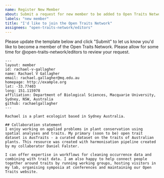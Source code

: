 ```yaml
---
name: Register New Member
about: Submit a request for new member to be added to Open Traits Network.
labels: "new member"
title: "I'd like to join the Open Traits Network"
assignees: "open-traits-network/editors"
---
```


Please update the template below and click "Submit" to let us know you'd like to become a member of the Open Traits Network. Please allow for some time for @open-traits-network/editors to review your request.

```
---
layout: member
id: rachael-v-gallagher
name: Rachael V Gallagher
email: rachael.gallagher@mq.edu.au
homepage: http://example.org
lat: -33.77403
long: 151.115978
affiliation: Department of Biological Sciences, Macquarie University, Sydney, NSW, Australia 
github: rachaelgallagher
---

Rachael is a plant ecologist based in Sydney Australia. 

## Collaboration statement
I enjoy working on applied problems in plant conservation using spatial analyses and traits. My primary (soon to be) open trait dataset is AusTraits - a curated dataset on the traits of Australian plants. This resource was created with harmonisation pipeline created by my collaborator Daniel Falster.

I can offer expertise in workflows for cleaning occurrence data and combining with trait data. I am also happy to help connect people together around traits by running working groups, hosting visitors in my lab, organising symposia at conferences and maintaining our Open Traits website.


```
